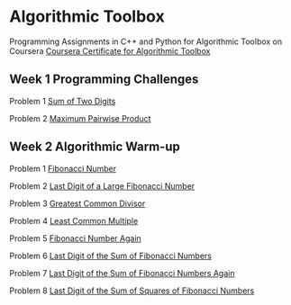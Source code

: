 # Algorithmic Toolbox
Programming Assignments in C++ and Python for Algorithmic Toolbox on Coursera
[Coursera Certificate for Algorithmic Toolbox](https://coursera.org/share/2dc26c9aaac3baa0cbe74381f99f2eb9)  
## Week 1 Programming Challenges
Problem 1 [Sum of Two Digits](https://github.com/Wei-Mao/Assignments-for-Algorithmic-Toolbox/tree/master/week1_programming_challenges/1_sum_of_two_digits)

Problem 2 [Maximum Pairwise Product](https://github.com/Wei-Mao/Assignments-for-Algorithmic-Toolbox/tree/master/week1_programming_challenges/2_maximum_pairwise_product)

## Week 2 Algorithmic Warm-up
Problem 1 [Fibonacci Number](https://github.com/Wei-Mao/Assignments-for-Algorithmic-Toolbox/tree/master/week2_algorithmic_warmup/1_fibonacci_number)

Problem 2 [Last Digit of a Large Fibonacci Number](https://github.com/Wei-Mao/Assignments-for-Algorithmic-Toolbox/tree/master/week2_algorithmic_warmup/2_last_digit_of_fibonacci_number)

Problem 3 [Greatest Common Divisor](https://github.com/Wei-Mao/Assignments-for-Algorithmic-Toolbox/tree/master/week2_algorithmic_warmup/3_greatest_common_divisor)

Problem 4 [Least Common Multiple](https://github.com/Wei-Mao/Assignments-for-Algorithmic-Toolbox/tree/master/week2_algorithmic_warmup/4_least_common_multiple)

Problem 5 [Fibonacci Number Again](https://github.com/Wei-Mao/Assignments-for-Algorithmic-Toolbox/tree/master/week2_algorithmic_warmup/5_fibonacci_number_again)

Problem 6 [Last Digit of the Sum of Fibonacci Numbers](https://github.com/Wei-Mao/Assignments-for-Algorithmic-Toolbox/tree/master/week2_algorithmic_warmup/6_last_digit_of_the_sum_of_fibonacci_numbers)  

Problem 7 [Last Digit of the Sum of Fibonacci Numbers Again](https://github.com/Wei-Mao/Assignments-for-Algorithmic-Toolbox/tree/master/week2_algorithmic_warmup/7_last_digit_of_the_sum_of_fibonacci_numbers_again)

Problem 8 [Last Digit of the Sum of Squares of Fibonacci Numbers](https://github.com/Wei-Mao/Assignments-for-Algorithmic-Toolbox/tree/master/week2_algorithmic_warmup/8_last_digit_of_the_sum_of_squares_of_fibonacci_numbers)
